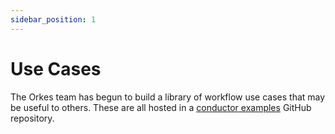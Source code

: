```yaml
---
sidebar_position: 1
---
```


# Use Cases

The Orkes team has begun to build a library of workflow use cases that may be useful to others. These are all hosted in a [conductor examples](https://github.com/conductor-sdk/conductor-examples) GitHub repository.